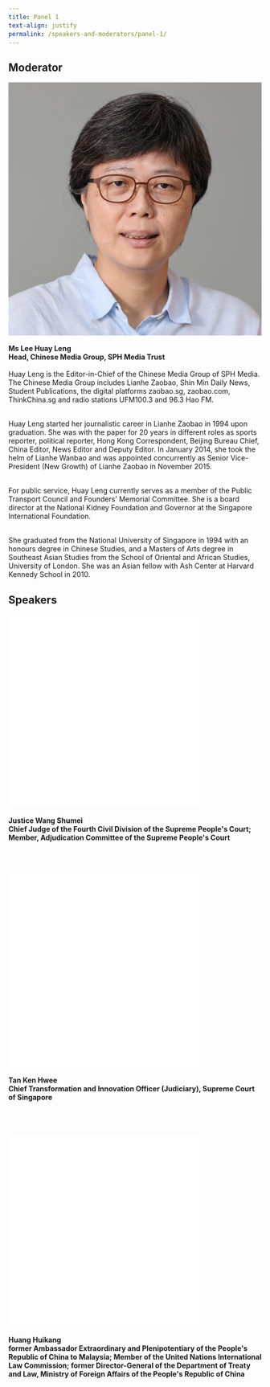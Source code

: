 ```yaml
---
title: Panel 1
text-align: justify
permalink: /speakers-and-moderators/panel-1/
---
```


<style> 
.content img {
  max-width: 200px;
  margin-left: 0;
}
</style>

## Moderator

<div class="sgds-container">
  <div class="row is-desktop">
    <div class="col is-10-mobile is-10-tablet is-3-desktop is-3-widescreen is-3-fullhd">
    <img src="/images/speakers-panel 1-LEE Huay Leng2.jpg" alt="Photo of Ms Lee Huay Leng">
      </div>
    <div class="col">
    <p>
    <b>Ms Lee Huay Leng <br>
   Head, Chinese Media Group, SPH Media Trust <br> <br> </b>
Huay Leng is the Editor-in-Chief of the Chinese Media Group of SPH Media. The Chinese Media Group includes Lianhe Zaobao, Shin Min Daily News, Student Publications, the digital platforms zaobao.sg, zaobao.com, ThinkChina.sg and radio stations UFM100.3 and 96.3 Hao FM.<br><br>

Huay Leng started her journalistic career in Lianhe Zaobao in 1994 upon graduation. She was with the paper for 20 years in different roles as sports reporter, political reporter, Hong Kong Correspondent, Beijing Bureau Chief, China Editor, News Editor and Deputy Editor. In January 2014, she took the helm of Lianhe Wanbao and was appointed concurrently as Senior Vice-President (New Growth) of Lianhe Zaobao in November 2015.<br><br>


For public service, Huay Leng currently serves as a member of the Public Transport Council and Founders’ Memorial Committee. She is a board director at the National Kidney Foundation and Governor at the Singapore International Foundation.<br><br>


She graduated from the National University of Singapore in 1994 with an honours degree in Chinese Studies, and a Masters of Arts degree in Southeast Asian Studies from the School of Oriental and African Studies, University of London. She was an Asian fellow with Ash Center at Harvard Kennedy School in 2010.
</p>
 </div>
  </div>
    </div>

## Speakers

<div class="sgds-container">
  <div class="row is-desktop">
    <div class="col is-10-mobile is-10-tablet is-3-desktop is-3-widescreen is-3-fullhd">
    <img src="/images/blank.png" alt=""> 
    </div>
    <div class="col">
    <p>
    <b>Justice Wang Shumei <br>
    Chief Judge of the Fourth Civil Division of the Supreme People's Court; Member, Adjudication Committee of the Supreme People's Court<br> <br> </b>
    </p>
    </div>
  </div>
    <br>
<br>
<div class="sgds-container">
  <div class="row is-desktop">
    <div class="col is-10-mobile is-10-tablet is-3-desktop is-3-widescreen is-3-fullhd">
    <img src="/images/blank.png" alt=""> 
    </div>
    <div class="col">
    <p>
    <b>Tan Ken Hwee <br>
    Chief Transformation and Innovation Officer (Judiciary), Supreme Court of Singapore<br> <br> </b>
    </p>
    </div>
  </div>
    <br>
<br>
<div class="sgds-container">
  <div class="row is-desktop">
    <div class="col is-10-mobile is-10-tablet is-3-desktop is-3-widescreen is-3-fullhd">
    <img src="/images/blank.png" alt=""> 
    </div>
    <div class="col">
    <p>
    <b>Huang Huikang <br>
    former Ambassador Extraordinary and Plenipotentiary of the People's Republic of China to Malaysia; Member of the United Nations International Law Commission; former Director-General of the Department of Treaty and Law, Ministry of Foreign Affairs of the People's Republic of China<br> <br> </b>
    </p>
    </div>
  </div>
    <br>
<br>



